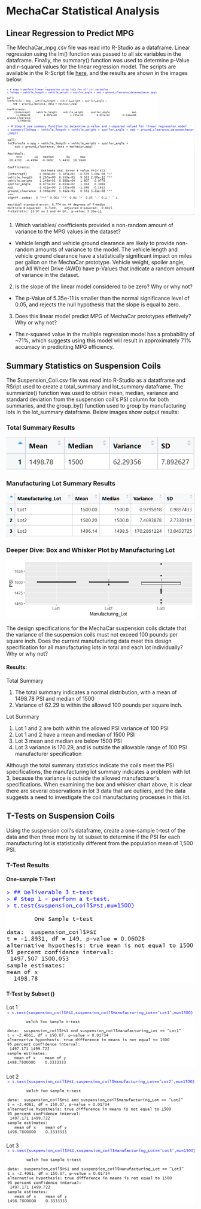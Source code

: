# MechaCar Statistical Analysis

## Linear Regression to Predict MPG

The MechaCar_mpg.csv file was read into R-Studio as a dataframe. Linear regression using the lm() function was passed to all six variables in the dataframe. Finally, the summary() function was used to determine p-Value and r-squared values for the linear regression model. The scripts are available in the R-Script file <a href='R_Analysis/.Rhistory'>here</a>, and the results are shown in the images below:

<img src="images/delivery1_step5.png" width='80%' height='40%'>

<img src="images/delivery1_step6.png">

1. Which variables/ coefficients provided a non-random amount of variance to the MPG values in the dataset?
  * Vehicle length and vehicle ground clearance are likely to provide non-random amounts of variance to the model. The vehicle length and vehicle ground clearance have a statistically significant impact on miles per gallon on the MechaCar prototype. Vehicle weight, spoiler angle, and All Wheel Drive (AWD) have p-Values that indicate a random amount of variance in the dataset.

2. Is the slope of the linear model considered to be zero? Why or why not?
 * The p-Value of 5.35e-11 is smaller than the normal significance level of 0.05, and rejects the null hypothesis that the slope is equal to zero.

3. Does this linear model predict MPG of MechaCar prototypes effetively? Why or why not?
 * The r-squared value in the multiple regression model has a probability of ~71%, which suggests using this model will result in approximately 71% accurracy in prediciting MPG efficiency. 

## Summary Statistics on Suspension Coils
The Suspension_Coil.csv file was read into R-Studio as a datatframe and RSript used to create a total_summary and lot_summary dataframe. The summarize() function was used to obtain mean, median, variance and standard deviation from the suspension coil's PSI column for both summaries, and the group_by() function used to group by manufacturing lots in the lot_summary dataframe. Below images show output results:

### Total Summary Results
<img src='images/deliverable2_total_summary.png'>

### Manufacturing Lot Summary Results
<img src='images/deliverable2_lot_summary.png'>

### Deeper Dive: Box and Whisker Plot by Manufacturing Lot
<img src='images/deliverable2_box_whisker.png'>

The design specifications for the MechaCar suspension coils dictate that the variance of the suspension coils must not exceed 100 pounds per square inch. Does the current manufacturing data meet this design specification for all manufacturing lots in total and each lot individually? Why or why not?

#### Results:
Total Summary
1. The total summary indicates a normal distribution, with a mean of 1498.78 PSI and median of 1500
2. Variance of 62.29 is within the allowed 100 pounds per square inch.

Lot Summary
1. Lot 1 and 2 are both within the allowed PSI variance of 100 PSI
2. Lot 1 and 2 have a mean and median of 1500 PSI
3. Lot 3 mean and median are below 1500 PSI
4. Lot 3 variance is 170.29, and is outside the allowable range of 100 PSI manufacturer specification

Although the total summary statistics indicate the coils meet the PSI specifications, the manufacturing lot summary indicates a problem with lot 3, because the variance is outside the allowed manufacturer's specifications. When examining the box and whisker chart above, it is clear there are several observations in lot 3 data that are outliers, and the data suggests a need to investigate the coil manufacturing processes in this lot.

## T-Tests on Suspension Coils
Using the suspension coil's dataframe, create a one-sample t-test of the data and then three more by lot subset to determine if the PSI for each manufacturing lot is statistically different from the population mean of 1,500 PSI.

### T-Test Results

#### One-sample T-Test
<img src="images/deliverable3_step1.png">

#### T-Test by Subset ()
Lot 1
<img src="images/deliverable3_ttest_lot1.png">

Lot 2
<img src="images/deliverable3_ttest_lot2.png">

Lot 3
<img src="images/deliverable3_ttest_lot3.png">

